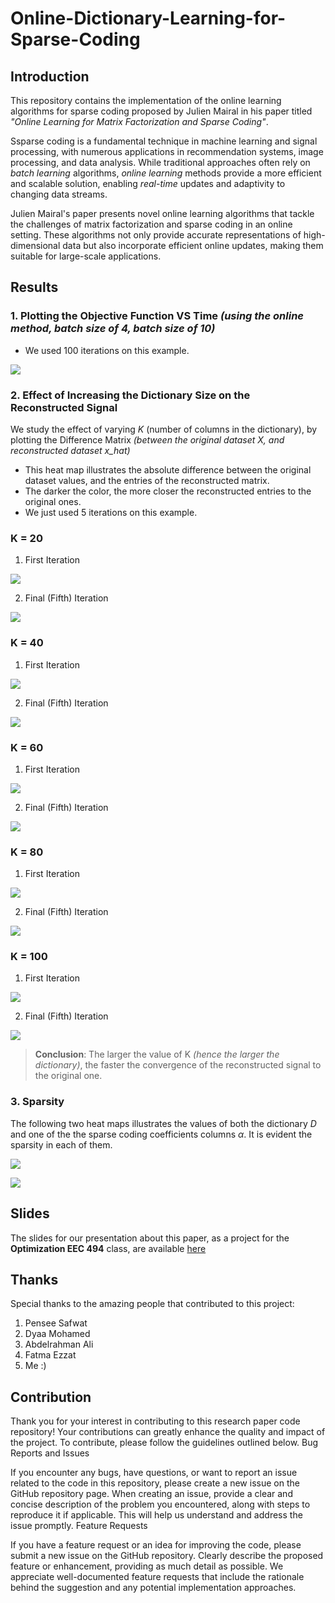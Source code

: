 # Online-Dictionary-Learning-for-Sparse-Coding

## Introduction

This repository contains the implementation of the online learning algorithms for sparse coding proposed by Julien Mairal in his paper titled _"Online Learning for Matrix Factorization and Sparse Coding"_.

Ssparse coding is a fundamental technique in machine learning and signal processing, with numerous applications in recommendation systems, image processing, and data analysis. While traditional approaches often rely on _batch learning_ algorithms, _online learning_ methods provide a more efficient and scalable solution, enabling _real-time_ updates and adaptivity to changing data streams.

Julien Mairal's paper presents novel online learning algorithms that tackle the challenges of matrix factorization and sparse coding in an online setting. These algorithms not only provide accurate representations of high-dimensional data but also incorporate efficient online updates, making them suitable for large-scale applications.

## Results

### 1. Plotting the Objective Function VS Time _(using the online method, batch size of 4, batch size of 10)_

- We used 100 iterations on this example.

![](./results/Objective_function_vs._time%2C_using_random_columns_of_the_dataset_as_initialization_for_D.png)

### 2. Effect of Increasing the Dictionary Size on the Reconstructed Signal

We study the effect of varying _K_ (number of columns in the dictionary), by plotting the Difference Matrix _(between the original dataset X, and reconstructed dataset x_hat)_

- This heat map illustrates the absolute difference between the original dataset values, and the entries of the reconstructed matrix.
- The darker the color, the more closer the reconstructed entries to the original ones.
- We just used 5 iterations on this example.

### K = 20

1. First Iteration

![](<./img/Matrix_Reconstruction_Difference_(Iteration1%2C%20with%20K%20%3D%2020).png>)

2. Final (Fifth) Iteration

![](<./img/Matrix_Reconstruction_Difference_(Iteration5%2C%20with%20K%20%3D%2020).png>)

### K = 40

1. First Iteration

![](<./img/Matrix_Reconstruction_Difference_(Iteration1%2C%20with%20K%20%3D%2040).png>)

2. Final (Fifth) Iteration

![](<./img/Matrix_Reconstruction_Difference_(Iteration5%2C%20with%20K%20%3D%2040).png>)

### K = 60

1. First Iteration

![](<./img/Matrix_Reconstruction_Difference_(Iteration1%2C%20with%20K%20%3D%2060).png>)

2. Final (Fifth) Iteration

![](<./img/Matrix_Reconstruction_Difference_(Iteration5%2C%20with%20K%20%3D%2060).png>)

### K = 80

1. First Iteration

![](<./img/Matrix_Reconstruction_Difference_(Iteration1%2C%20with%20K%20%3D%2080).png>)

2. Final (Fifth) Iteration

![](<./img/Matrix_Reconstruction_Difference_(Iteration5%2C%20with%20K%20%3D%2080).png>)

### K = 100

1. First Iteration

![](<./img/Matrix_Reconstruction_Difference_(Iteration1%2C%20with%20K%20%3D%20100).png>)

2. Final (Fifth) Iteration

![](<./img/Matrix_Reconstruction_Difference_(Iteration5%2C%20with%20K%20%3D%20100).png>)

> **Conclusion**: The larger the value of K _(hence the larger the dictionary)_, the faster the convergence of the reconstructed signal to the original one.

### 3. Sparsity

The following two heat maps illustrates the values of both the dictionary $D$ and one of the the sparse coding coefficients columns $\alpha$. It is evident the sparsity in each of them.

![](<./img/Dictionary_(Iteration100%2C_with_K_%3D_40)%2C_with_D_initialized_randomly.png>)

![](<./img/Alpha_(Iteration100%2C%20with%20K%20%3D%2040).png>)

## Slides

The slides for our presentation about this paper, as a project for the **Optimization EEC 494** class, are available [here](./Slides/Online%20Dictionary%20Learning%20for%20Sparse%20Coding%20Slides.pdf)

## Thanks

Special thanks to the amazing people that contributed to this project:

1. Pensee Safwat
2. Dyaa Mohamed
3. Abdelrahman Ali
4. Fatma Ezzat
5. Me :)

## Contribution

Thank you for your interest in contributing to this research paper code repository! Your contributions can greatly enhance the quality and impact of the project. To contribute, please follow the guidelines outlined below.
Bug Reports and Issues

If you encounter any bugs, have questions, or want to report an issue related to the code in this repository, please create a new issue on the GitHub repository page. When creating an issue, provide a clear and concise description of the problem you encountered, along with steps to reproduce it if applicable. This will help us understand and address the issue promptly.
Feature Requests

If you have a feature request or an idea for improving the code, please submit a new issue on the GitHub repository. Clearly describe the proposed feature or enhancement, providing as much detail as possible. We appreciate well-documented feature requests that include the rationale behind the suggestion and any potential implementation approaches.
